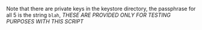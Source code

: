Note that there are private keys in the keystore directory, the passphrase for
all 5 is the string `blah`, *THESE ARE PROVIDED ONLY FOR TESTING PURPOSES WITH
THIS SCRIPT*
